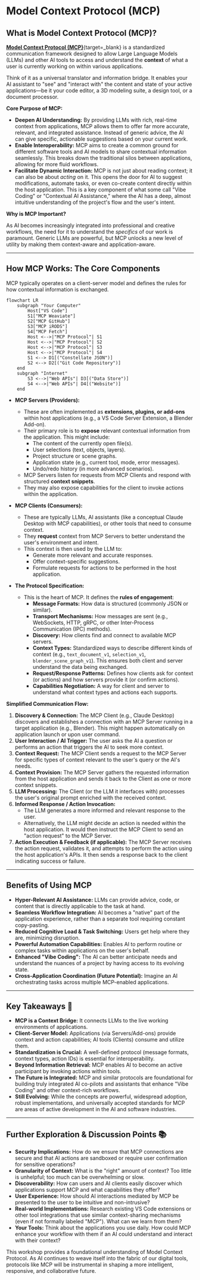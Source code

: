 # Model Context Protocol (MCP) 

## What is Model Context Protocol (MCP)? 

[**Model Context Protocol (MCP)**](https://modelcontextprotocol.io/introduction){target=_blank} is a standardized communication framework designed to allow Large Language Models (LLMs) and other AI tools to access and understand the **context** of what a user is currently working on within various applications.

Think of it as a universal translator and information bridge. It enables your AI assistant to "see" and "interact with" the content and state of your active applications—be it your code editor, a 3D modeling suite, a design tool, or a document processor.

**Core Purpose of MCP:**

* **Deepen AI Understanding:** By providing LLMs with rich, real-time context from applications, MCP allows them to offer far more accurate, relevant, and integrated assistance. Instead of generic advice, the AI can give specific, actionable suggestions based on your current work.
* **Enable Interoperability:** MCP aims to create a common ground for different software tools and AI models to share contextual information seamlessly. This breaks down the traditional silos between applications, allowing for more fluid workflows.
* **Facilitate Dynamic Interaction:** MCP is not just about reading context; it can also be about *acting* on it. This opens the door for AI to suggest modifications, automate tasks, or even co-create content directly within the host application. This is a key component of what some call "Vibe Coding" or "Contextual AI Assistance," where the AI has a deep, almost intuitive understanding of the project's flow and the user's intent.

**Why is MCP Important?**

As AI becomes increasingly integrated into professional and creative workflows, the need for it to understand the *specifics* of our work is paramount. Generic LLMs are powerful, but MCP unlocks a new level of utility by making them context-aware and application-aware.

---

## How MCP Works: The Core Components 

MCP typically operates on a client-server model and defines the rules for how contextual information is exchanged.

```mermaid
flowchart LR
    subgraph "Your Computer"
        Host["VS Code"]
        S1["MCP Weaviate"]
        S2["MCP GitHub"]
        S3["MCP iRODS"]
        S4["MCP Fetch"]
        Host <-->|"MCP Protocol"| S1
        Host <-->|"MCP Protocol"| S2
        Host <-->|"MCP Protocol"| S3
        Host <-->|"MCP Protocol"| S4
        S1 <--> D1[("Constellate JSON")]
        S2 <--> D2[("Git Code Repository")]
    end
    subgraph "Internet"
        S3 <-->|"Web APIs"| D3[("Data Store")]
        S4 <-->|"Web APIs"| D4[("Website")]
    end
```

* **MCP Servers (Providers):**
    * These are often implemented as **extensions, plugins, or add-ons** within host applications (e.g., a VS Code Server Extension, a Blender Add-on).
    * Their primary role is to **expose** relevant contextual information from the application. This might include:
        * The content of the currently open file(s).
        * User selections (text, objects, layers).
        * Project structure or scene graphs.
        * Application state (e.g., current tool, mode, error messages).
        * Undo/redo history (in more advanced scenarios).
    * MCP Servers listen for requests from MCP Clients and respond with structured **context snippets**.
    * They may also expose capabilities for the client to invoke actions within the application.

* **MCP Clients (Consumers):**
    * These are typically LLMs, AI assistants (like a conceptual Claude Desktop with MCP capabilities), or other tools that need to consume context.
    * They **request** context from MCP Servers to better understand the user's environment and intent.
    * This context is then used by the LLM to:
        * Generate more relevant and accurate responses.
        * Offer context-specific suggestions.
        * Formulate requests for actions to be performed in the host application.

* **The Protocol Specification:**
    * This is the heart of MCP. It defines the **rules of engagement**:
        * **Message Formats:** How data is structured (commonly JSON or similar).
        * **Transport Mechanisms:** How messages are sent (e.g., WebSockets, HTTP, gRPC, or other Inter-Process Communication (IPC) methods).
        * **Discovery:** How clients find and connect to available MCP servers.
        * **Context Types:** Standardized ways to describe different kinds of context (e.g., `text_document_v1`, `selection_v1`, `blender_scene_graph_v1`). This ensures both client and server understand the data being exchanged.
        * **Request/Response Patterns:** Defines how clients ask for context (or actions) and how servers provide it (or confirm actions).
        * **Capabilities Negotiation:** A way for client and server to understand what context types and actions each supports.


**Simplified Communication Flow:**

1.  **Discovery & Connection:** The MCP Client (e.g., Claude Desktop) discovers and establishes a connection with an MCP Server running in a target application (e.g., Blender). This might happen automatically on application launch or upon user command.
2.  **User Interaction / AI Trigger:** The user asks the AI a question or performs an action that triggers the AI to seek more context.
3.  **Context Request:** The MCP Client sends a request to the MCP Server for specific types of context relevant to the user's query or the AI's needs.
4.  **Context Provision:** The MCP Server gathers the requested information from the host application and sends it back to the Client as one or more context snippets.
5.  **LLM Processing:** The Client (or the LLM it interfaces with) processes the user's original prompt enriched with the received context.
6.  **Informed Response / Action Invocation:**
    * The LLM generates a more informed and relevant response to the user.
    * Alternatively, the LLM might decide an action is needed within the host application. It would then instruct the MCP Client to send an "action request" to the MCP Server.
7.  **Action Execution & Feedback (if applicable):** The MCP Server receives the action request, validates it, and attempts to perform the action using the host application's APIs. It then sends a response back to the client indicating success or failure.

---

## Benefits of Using MCP 

* **Hyper-Relevant AI Assistance:** LLMs can provide advice, code, or content that is directly applicable to the task at hand.
* **Seamless Workflow Integration:** AI becomes a "native" part of the application experience, rather than a separate tool requiring constant copy-pasting.
* **Reduced Cognitive Load & Task Switching:** Users get help where they are, minimizing disruption.
* **Powerful Automation Capabilities:** Enables AI to perform routine or complex tasks within applications on the user's behalf.
* **Enhanced "Vibe Coding":** The AI can better anticipate needs and understand the nuances of a project by having access to its evolving state.
* **Cross-Application Coordination (Future Potential):** Imagine an AI orchestrating tasks across multiple MCP-enabled applications.

---

## Key Takeaways 🚀

* **MCP is a Context Bridge:** It connects LLMs to the live working environments of applications.
* **Client-Server Model:** Applications (via Servers/Add-ons) provide context and action capabilities; AI tools (Clients) consume and utilize them.
* **Standardization is Crucial:** A well-defined protocol (message formats, context types, action IDs) is essential for interoperability.
* **Beyond Information Retrieval:** MCP enables AI to become an active participant by invoking actions within tools.
* **The Future is Integrated:** MCP and similar protocols are foundational for building truly integrated AI co-pilots and assistants that enhance "Vibe Coding" and other context-rich workflows.
* **Still Evolving:** While the concepts are powerful, widespread adoption, robust implementations, and universally accepted standards for MCP are areas of active development in the AI and software industries.

---

## Further Exploration & Discussion Points 📚

* **Security Implications:** How do we ensure that MCP connections are secure and that AI actions are sandboxed or require user confirmation for sensitive operations?
* **Granularity of Context:** What is the "right" amount of context? Too little is unhelpful; too much can be overwhelming or slow.
* **Discoverability:** How can users and AI clients easily discover which applications support MCP and what capabilities they offer?
* **User Experience:** How should AI interactions mediated by MCP be presented to the user to be intuitive and non-intrusive?
* **Real-world Implementations:** Research existing VS Code extensions or other tool integrations that use similar context-sharing mechanisms (even if not formally labeled "MCP"). What can we learn from them?
* **Your Tools:** Think about the applications you use daily. How could MCP enhance your workflow with them if an AI could understand and interact with their context?

This workshop provides a foundational understanding of Model Context Protocol. As AI continues to weave itself into the fabric of our digital tools, protocols like MCP will be instrumental in shaping a more intelligent, responsive, and collaborative future.
